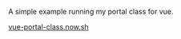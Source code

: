 A simple example running my portal class for vue.

[vue-portal-class.now.sh](https://vue-portal-class.now.sh/)



